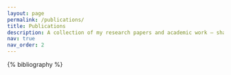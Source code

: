 ```yaml
---
layout: page
permalink: /publications/
title: Publications
description: A collection of my research papers and academic work — sharing ideas, experiments, and findings that reflect my journey in computer science and AI.
nav: true
nav_order: 2
---
```


<!-- _pages/publications.md -->
<div class="publications">

{% bibliography %}

</div>
